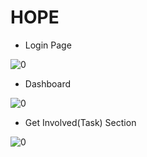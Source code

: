 # HOPE
- Login Page

![0](https://user-images.githubusercontent.com/30564975/186435269-51d093cf-26b1-40d0-8b85-4631d744584b.png)


- Dashboard

![0](https://user-images.githubusercontent.com/30564975/186435424-29228ae2-0e96-4493-b69a-6b2f97553904.png)


- Get Involved(Task) Section

![0](https://user-images.githubusercontent.com/30564975/186435654-894d20f3-b703-4e34-a4be-7e2a2b85eb65.png)

